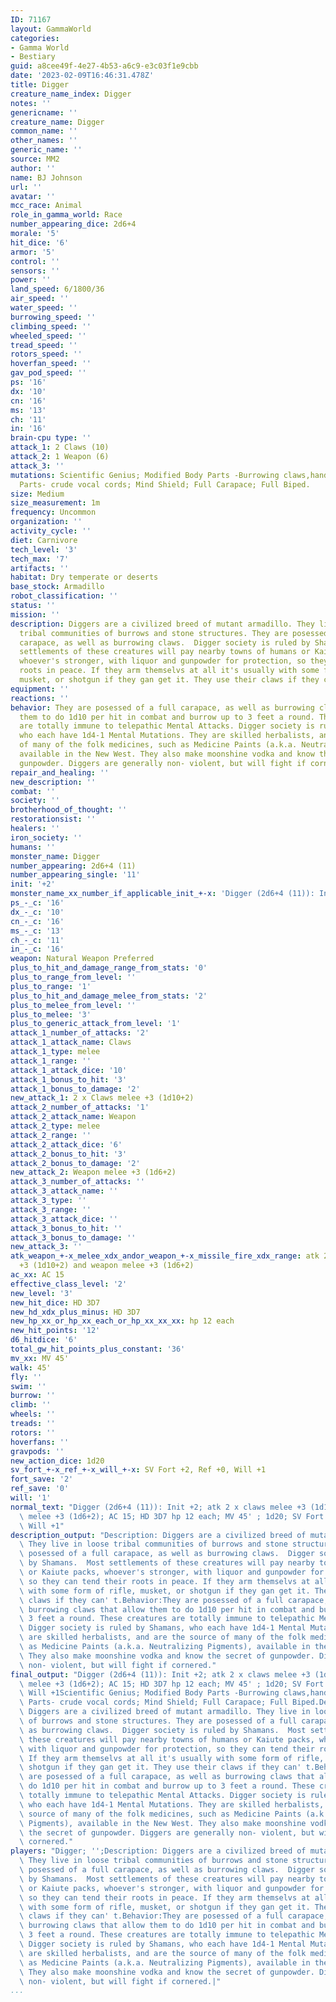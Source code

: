 ```yaml
---
ID: 71167
layout: GammaWorld
categories:
- Gamma World
- Bestiary
guid: a8cee49f-4e27-4b53-a6c9-e3c03f1e9cbb
date: '2023-02-09T16:46:31.478Z'
title: Digger
creature_name_index: Digger
notes: ''
genericname: ''
creature_name: Digger
common_name: ''
other_names: ''
generic_name: ''
source: MM2
author: ''
name: BJ Johnson
url: ''
avatar: ''
mcc_race: Animal
role_in_gamma_world: Race
number_appearing_dice: 2d6+4
morale: '5'
hit_dice: '6'
armor: '5'
control: ''
sensors: ''
power: ''
land_speed: 6/1800/36
air_speed: ''
water_speed: ''
burrowing_speed: ''
climbing_speed: ''
wheeled_speed: ''
tread_speed: ''
rotors_speed: ''
hoverfan_speed: ''
gav_pod_speed: ''
ps: '16'
dx: '10'
cn: '16'
ms: '13'
ch: '11'
in: '16'
brain-cpu type: ''
attack_1: 2 Claws (10)
attack_2: 1 Weapon (6)
attack_3: ''
mutations: Scientific Genius; Modified Body Parts -Burrowing claws,hands;New Body
  Parts- crude vocal cords; Mind Shield; Full Carapace; Full Biped.
size: Medium
size_measurement: 1m
frequency: Uncommon
organization: ''
activity_cycle: ''
diet: Carnivore
tech_level: '3'
tech_max: '7'
artifacts: ''
habitat: Dry temperate or deserts
base_stock: Armadillo
robot_classification: ''
status: ''
mission: ''
description: Diggers are a civilized breed of mutant armadillo. They live in loose
  tribal communities of burrows and stone structures. They are posessed of a full
  carapace, as well as burrowing claws.  Digger society is ruled by Shamans.  Most
  settlements of these creatures will pay nearby towns of humans or Kaiute packs,
  whoever's stronger, with liquor and gunpowder for protection, so they can tend their
  roots in peace. If they arm themselvs at all it's usually with some form of rifle,
  musket, or shotgun if they gan get it. They use their claws if they can' t.
equipment: ''
reactions: ''
behavior: They are posessed of a full carapace, as well as burrowing claws that allow
  them to do 1d10 per hit in combat and burrow up to 3 feet a round. These creatures
  are totally immune to telepathic Mental Attacks. Digger society is ruled by Shamans,
  who each have 1d4-1 Mental Mutations. They are skilled herbalists, and are the source
  of many of the folk medicines, such as Medicine Paints (a.k.a. Neutralizing Pigments),
  available in the New West. They also make moonshine vodka and know the secret of
  gunpowder. Diggers are generally non- violent, but will fight if cornered.
repair_and_healing: ''
new_description: ''
combat: ''
society: ''
brotherhood_of_thought: ''
restorationsist: ''
healers: ''
iron_society: ''
humans: ''
monster_name: Digger
number_appearing: 2d6+4 (11)
number_appearing_single: '11'
init: '+2'
monster_name_xx_number_if_applicable_init_+-x: 'Digger (2d6+4 (11)): Init +2'
ps_-_c: '16'
dx_-_c: '10'
cn_-_c: '16'
ms_-_c: '13'
ch_-_c: '11'
in_-_c: '16'
weapon: Natural Weapon Preferred
plus_to_hit_and_damage_range_from_stats: '0'
plus_to_range_from_level: ''
plus_to_range: '1'
plus_to_hit_and_damage_melee_from_stats: '2'
plus_to_melee_from_level: ''
plus_to_melee: '3'
plus_to_generic_attack_from_level: '1'
attack_1_number_of_attacks: '2'
attack_1_attack_name: Claws
attack_1_type: melee
attack_1_range: ''
attack_1_attack_dice: '10'
attack_1_bonus_to_hit: '3'
attack_1_bonus_to_damage: '2'
new_attack_1: 2 x Claws melee +3 (1d10+2)
attack_2_number_of_attacks: '1'
attack_2_attack_name: Weapon
attack_2_type: melee
attack_2_range: ''
attack_2_attack_dice: '6'
attack_2_bonus_to_hit: '3'
attack_2_bonus_to_damage: '2'
new_attack_2: Weapon melee +3 (1d6+2)
attack_3_number_of_attacks: ''
attack_3_attack_name: ''
attack_3_type: ''
attack_3_range: ''
attack_3_attack_dice: ''
attack_3_bonus_to_hit: ''
attack_3_bonus_to_damage: ''
new_attack_3: ''
atk_weapon_+-x_melee_xdx_andor_weapon_+-x_missile_fire_xdx_range: atk 2 x claws melee
  +3 (1d10+2) and weapon melee +3 (1d6+2)
ac_xx: AC 15
effective_class_level: '2'
new_level: '3'
new_hit_dice: HD 3D7
new_hd_xdx_plus_minus: HD 3D7
new_hp_xx_or_hp_xx_each_or_hp_xx_xx_xx: hp 12 each
new_hit_points: '12'
d6_hitdice: '6'
total_gw_hit_points_plus_constant: '36'
mv_xx: MV 45'
walk: 45'
fly: ''
swim: ''
burrow: ''
climb: ''
wheels: ''
treads: ''
rotors: ''
hoverfans: ''
gravpods: ''
new_action_dice: 1d20
sv_fort_+-x_ref_+-x_will_+-x: SV Fort +2, Ref +0, Will +1
fort_save: '2'
ref_save: '0'
will: '1'
normal_text: "Digger (2d6+4 (11)): Init +2; atk 2 x claws melee +3 (1d10+2) and weapon\
  \ melee +3 (1d6+2); AC 15; HD 3D7 hp 12 each; MV 45' ; 1d20; SV Fort +2, Ref +0,\
  \ Will +1"
description_output: "Description: Diggers are a civilized breed of mutant armadillo.\
  \ They live in loose tribal communities of burrows and stone structures. They are\
  \ posessed of a full carapace, as well as burrowing claws.  Digger society is ruled\
  \ by Shamans.  Most settlements of these creatures will pay nearby towns of humans\
  \ or Kaiute packs, whoever's stronger, with liquor and gunpowder for protection,\
  \ so they can tend their roots in peace. If they arm themselvs at all it's usually\
  \ with some form of rifle, musket, or shotgun if they gan get it. They use their\
  \ claws if they can' t.Behavior:They are posessed of a full carapace, as well as\
  \ burrowing claws that allow them to do 1d10 per hit in combat and burrow up to\
  \ 3 feet a round. These creatures are totally immune to telepathic Mental Attacks.\
  \ Digger society is ruled by Shamans, who each have 1d4-1 Mental Mutations. They\
  \ are skilled herbalists, and are the source of many of the folk medicines, such\
  \ as Medicine Paints (a.k.a. Neutralizing Pigments), available in the New West.\
  \ They also make moonshine vodka and know the secret of gunpowder. Diggers are generally\
  \ non- violent, but will fight if cornered."
final_output: "Digger (2d6+4 (11)): Init +2; atk 2 x claws melee +3 (1d10+2) and weapon\
  \ melee +3 (1d6+2); AC 15; HD 3D7 hp 12 each; MV 45' ; 1d20; SV Fort +2, Ref +0,\
  \ Will +1Scientific Genius; Modified Body Parts -Burrowing claws,hands;New Body\
  \ Parts- crude vocal cords; Mind Shield; Full Carapace; Full Biped.Description:\
  \ Diggers are a civilized breed of mutant armadillo. They live in loose tribal communities\
  \ of burrows and stone structures. They are posessed of a full carapace, as well\
  \ as burrowing claws.  Digger society is ruled by Shamans.  Most settlements of\
  \ these creatures will pay nearby towns of humans or Kaiute packs, whoever's stronger,\
  \ with liquor and gunpowder for protection, so they can tend their roots in peace.\
  \ If they arm themselvs at all it's usually with some form of rifle, musket, or\
  \ shotgun if they gan get it. They use their claws if they can' t.Behavior:They\
  \ are posessed of a full carapace, as well as burrowing claws that allow them to\
  \ do 1d10 per hit in combat and burrow up to 3 feet a round. These creatures are\
  \ totally immune to telepathic Mental Attacks. Digger society is ruled by Shamans,\
  \ who each have 1d4-1 Mental Mutations. They are skilled herbalists, and are the\
  \ source of many of the folk medicines, such as Medicine Paints (a.k.a. Neutralizing\
  \ Pigments), available in the New West. They also make moonshine vodka and know\
  \ the secret of gunpowder. Diggers are generally non- violent, but will fight if\
  \ cornered."
players: "Digger; '';Description: Diggers are a civilized breed of mutant armadillo.\
  \ They live in loose tribal communities of burrows and stone structures. They are\
  \ posessed of a full carapace, as well as burrowing claws.  Digger society is ruled\
  \ by Shamans.  Most settlements of these creatures will pay nearby towns of humans\
  \ or Kaiute packs, whoever's stronger, with liquor and gunpowder for protection,\
  \ so they can tend their roots in peace. If they arm themselvs at all it's usually\
  \ with some form of rifle, musket, or shotgun if they gan get it. They use their\
  \ claws if they can' t.Behavior:They are posessed of a full carapace, as well as\
  \ burrowing claws that allow them to do 1d10 per hit in combat and burrow up to\
  \ 3 feet a round. These creatures are totally immune to telepathic Mental Attacks.\
  \ Digger society is ruled by Shamans, who each have 1d4-1 Mental Mutations. They\
  \ are skilled herbalists, and are the source of many of the folk medicines, such\
  \ as Medicine Paints (a.k.a. Neutralizing Pigments), available in the New West.\
  \ They also make moonshine vodka and know the secret of gunpowder. Diggers are generally\
  \ non- violent, but will fight if cornered.|"
...
```

